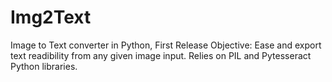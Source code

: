 # Img2Text
Image to Text converter in Python, First Release  Objective: Ease and export text readibility from any given image input. Relies on PIL and Pytesseract Python libraries.
